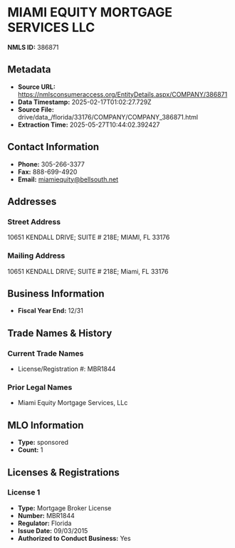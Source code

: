 # MIAMI EQUITY MORTGAGE SERVICES LLC

**NMLS ID:** 386871

## Metadata
- **Source URL:** https://nmlsconsumeraccess.org/EntityDetails.aspx/COMPANY/386871
- **Data Timestamp:** 2025-02-17T01:02:27.729Z
- **Source File:** drive/data_/florida/33176/COMPANY/COMPANY_386871.html
- **Extraction Time:** 2025-05-27T10:44:02.392427

## Contact Information
- **Phone:** 305-266-3377
- **Fax:** 888-699-4920
- **Email:** miamiequity@bellsouth.net

## Addresses
### Street Address
10651 KENDALL DRIVE; SUITE # 218E; MIAMI, FL 33176

### Mailing Address
10651 KENDALL DRIVE; SUITE # 218E; Miami, FL 33176

## Business Information
- **Fiscal Year End:** 12/31

## Trade Names & History
### Current Trade Names
- License/Registration #: MBR1844

### Prior Legal Names
- Miami Equity Mortgage Services, LLc

## MLO Information
- **Type:** sponsored
- **Count:** 1

## Licenses & Registrations

### License 1
- **Type:** Mortgage Broker License
- **Number:** MBR1844
- **Regulator:** Florida
- **Issue Date:** 09/03/2015
- **Authorized to Conduct Business:** Yes
